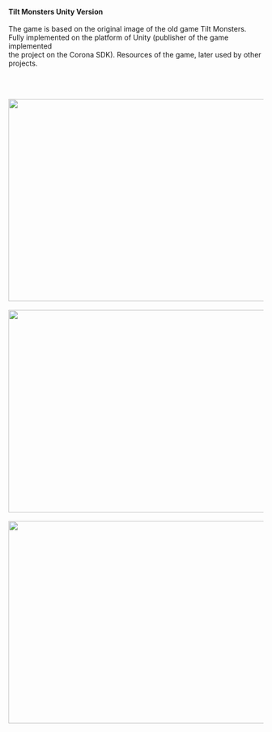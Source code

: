 <b>Tilt Monsters Unity Version </b>
<br/><br/>
The game is based on the original image of the old game Tilt Monsters.  <br/>
Fully implemented on the platform of Unity (publisher of the game implemented <br/>
the project on the Corona SDK). Resources of the game, later used by other projects.  <br/>

<br/><br/>

<img src="https://gitlab.com/GensaGamesProjects/Tilt-Monsters-Unity-Version/raw/master/Screenshots/1.png" width="700" height="400"/>
<br/><br/>
<img src="https://gitlab.com/GensaGamesProjects/Tilt-Monsters-Unity-Version/raw/master/Screenshots/2.png" width="700" height="400"/>
<br/><br/>
<img src="https://gitlab.com/GensaGamesProjects/Tilt-Monsters-Unity-Version/raw/master/Screenshots/3.png" width="700" height="400"/>